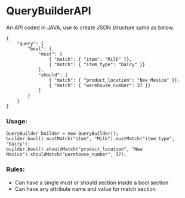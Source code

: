 # QueryBuilderAPI

An API coded in JAVA, use to create JSON structure same as below.
```
{
	"query": {
		"bool": {
			"must": [
				{ "match": { "item": "Milk" }},
				{ "match": { "item_type": "Dairy" }}
			],
			"should": [
				{ "match": { "product_location": "New Mexico" }},
				{ "match": { "warehouse_number": 37 }}
			]
		}
	}
}
```

### Usage:
```
QueryBuilder builder = new QueryBuilder();
builder.bool().mustMatch("item", "Milk").mustMatch("item_type", "Dairy");
builder.bool().shouldMatch("product_location", "New Mexico").shouldMatch("warehouse_number", 37);
```

### Rules:
* Can have a single must or should section inside a bool section
* Can have any attribute name and value for match section
